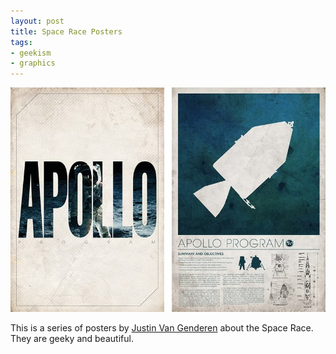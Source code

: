 ```yaml
---
layout: post
title: Space Race Posters
tags:
- geekism
- graphics
---
```

<img src="/assets/images/143.jpg" class="wide" />

This is a series of posters by <a href="http://www.behance.net/JustinVG">Justin Van Genderen</a> about the Space Race. They are geeky and beautiful.
